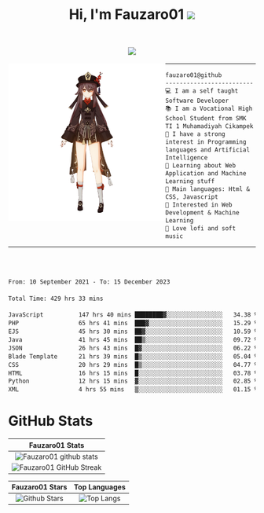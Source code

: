 <h1 align="center">
Hi, I'm Fauzaro01
  <img src="https://media.giphy.com/media/hvRJCLFzcasrR4ia7z/giphy.gif" width="30"></h1>
<br/>

<p align="center">
  <a href="https://github.com/DenverCoder1/readme-typing-svg"><img src="https://readme-typing-svg.herokuapp.com?lines=zZz;Full+Stack+Web+Developer;Student;Software%20Develover;Always%20learning%20new%20things&center=true&width=380&height=45"></a>
</p>

<img align="left" src="/assets/icon2.png" alt="Zeen" width="320" height="320" />
<hr>

```
fauzaro01@github
-------------------------
💻 I am a self taught Software Developer
📚 I am a Vocational High School Student from SMK TI 1 Muhamadiyah Cikampek
📝 I have a strong interest in Programming languages and Artificial Intelligence
🌱 Learning about Web Application and Machine Learning stuff
🌟 Main languages: Html & CSS, Javascript
🚩 Interested in Web Development & Machine Learning
🎵 Love lofi and soft music
```

<hr>
<br>
<br>
<div align="left">
<!--START_SECTION:waka-->

```txt
From: 10 September 2021 - To: 15 December 2023

Total Time: 429 hrs 33 mins

JavaScript          147 hrs 40 mins ████████▓░░░░░░░░░░░░░░░░   34.38 %
PHP                 65 hrs 41 mins  ███▓░░░░░░░░░░░░░░░░░░░░░   15.29 %
EJS                 45 hrs 30 mins  ██▓░░░░░░░░░░░░░░░░░░░░░░   10.59 %
Java                41 hrs 45 mins  ██▒░░░░░░░░░░░░░░░░░░░░░░   09.72 %
JSON                26 hrs 43 mins  █▓░░░░░░░░░░░░░░░░░░░░░░░   06.22 %
Blade Template      21 hrs 39 mins  █▒░░░░░░░░░░░░░░░░░░░░░░░   05.04 %
CSS                 20 hrs 29 mins  █▒░░░░░░░░░░░░░░░░░░░░░░░   04.77 %
HTML                16 hrs 15 mins  █░░░░░░░░░░░░░░░░░░░░░░░░   03.78 %
Python              12 hrs 15 mins  ▓░░░░░░░░░░░░░░░░░░░░░░░░   02.85 %
XML                 4 hrs 55 mins   ▒░░░░░░░░░░░░░░░░░░░░░░░░   01.15 %
```

<!--END_SECTION:waka-->
</div>

# GitHub Stats

|                                                            Fauzaro01 Stats                                                            |
| :--------------------------------------------------------------------------------------------------------------------------------------------: |
|        ![Fauzaro01 github stats](https://github-readme-stats.vercel.app/api?username=Fauzaro01&show_icons=true&theme=algolia)        |
|              ![Fauzaro01 GitHub Streak](https://github-readme-streak-stats.herokuapp.com/?user=Fauzaro01&theme=algolia)              |

|                                                                                              Fauzaro01 Stars                                                                                              |                                                           Top Languages                                                           |
| :----------------------------------------------------------------------------------------------------------------------------------------------------------------------------------------------------------------: | :-------------------------------------------------------------------------------------------------------------------------------: |
| ![Github Stars](https://github-readme-stats.vercel.app/api?username=Fauzaro01&show_icons=true&locale=en&count_private=true&hide_rank=true&custom_title=My%20GitHub%20Stats&disable_animations=true&theme=algolia) | ![Top Langs](https://github-readme-stats.vercel.app/api/top-langs/?username=Fauzaro01&langs_count=8&theme=algolia&layout=compact) |

